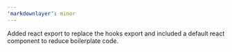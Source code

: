 ```yaml
---
'markdownlayer': minor
---
```


Added react export to replace the hooks export and included a default react component to reduce boilerplate code.
